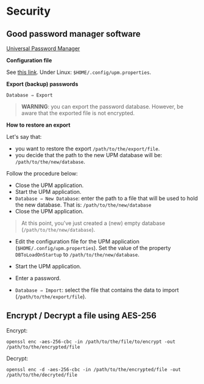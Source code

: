 # Security

## Good password manager software

[Universal Password Manager](http://upm.sourceforge.net/index.html)

**Configuration file**

See [this link](http://upm.sourceforge.net/upm_swing_userguide.html#config_file). Under Linux: `$HOME/.config/upm.properties`.

**Export (backup) passwords**

`Database ⇒ Export`

> **WARNING**: you can export the password database. However, be aware that the exported file is not encrypted.

**How to restore an export**

Let's say that:

* you want to restore the export `/path/to/the/export/file`.
* you decide that the path to the new UPM database will be: `/path/to/the/new/database`.

Follow the procedure below:

* Close the UPM application.
* Start the UPM application.
* `Database ⇒ New Database`: enter the path to a file that will be used to hold the new database. That is: `/path/to/the/new/database`
* Close the UPM application.

> At this point, you've just created a (new) empty database (`/path/to/the/new/database`).

* Edit the configuration file for the UPM application (`$HOME/.config/upm.properties`). Set the value of the property `DBToLoadOnStartup` to `/path/to/the/new/database`.

* Start the UPM application.
* Enter a password.
* `Database ⇒ Import`: select the file that contains the data to import (`/path/to/the/export/file`).

## Encrypt / Decrypt a file using AES-256

Encrypt:

    openssl enc -aes-256-cbc -in /path/to/the/file/to/encrypt -out /path/to/the/encrypted/file

Decrypt:

    openssl enc -d -aes-256-cbc -in /path/to/the/encrypted/file -out /path/to/the/decryted/file

